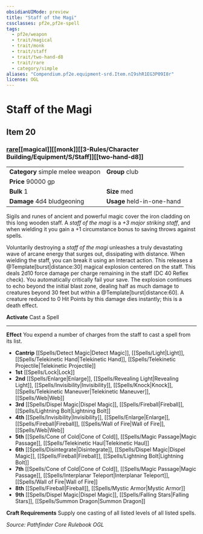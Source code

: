 ```yaml
---
obsidianUIMode: preview
title: "Staff of the Magi"
cssclasses: pf2e,pf2e-spell
tags:
  - pf2e/weapon
  - trait/magical
  - trait/monk
  - trait/staff
  - trait/two-hand-d8
  - trait/rare
  - category/simple
aliases: "Compendium.pf2e.equipment-srd.Item.nI9shR1EG3P09I8r"
license: OGL
---
```

# Staff of the Magi
## Item 20
### [rare](rare "Rare Rarity Trait")[[magical]][[monk]][[3-Rules/Character Building/Equipment/S/Staff]][[two-hand-d8]]

|  |  |
| -- | -- |
| **Category** simple melee weapon | **Group** club |
| **Price** 90000 gp |  |
| **Bulk** 1 | **Size** med |
| **Damage** 4d4 bludgeoning  | **Usage** held-in-one-hand |



Sigils and runes of ancient and powerful magic cover the iron cladding on this long wooden staff. A _staff of the magi_ is a _+3 major striking staff_, and when wielding it you gain a +1 circumstance bonus to saving throws against spells.

Voluntarily destroying a _staff of the magi_ unleashes a truly devastating wave of arcane energy that surges out, dissipating with distance. When wielding the staff, you can break it using an Interact action. This releases a @Template\[burst|distance:30\] magical explosion centered on the staff. This deals 2d10 force damage per charge remaining in the staff (DC 40 Reflex check). You automatically critically fail your save. The explosion continues to echo beyond the initial blast zone, dealing half as much damage to creatures beyond 30 feet but within a @Template\[burst|distance:60\]. A creature reduced to 0 Hit Points by this damage dies instantly; this is a death effect.

**Activate** Cast a Spell

* * *

**Effect** You expend a number of charges from the staff to cast a spell from its list.

*   **Cantrip** [[Spells/Detect Magic|Detect Magic]], [[Spells/Light|Light]], [[Spells/Telekinetic Hand|Telekinetic Hand]], [[Spells/Telekinetic Projectile|Telekinetic Projectile]]
*   **1st** [[Spells/Lock|Lock]]
*   **2nd** [[Spells/Enlarge|Enlarge]], [[Spells/Revealing Light|Revealing Light]], [[Spells/Invisibility|Invisibility]], [[Spells/Knock|Knock]], [[Spells/Telekinetic Maneuver|Telekinetic Maneuver]], [[Spells/Web|Web]]
*   **3rd** [[Spells/Dispel Magic|Dispel Magic]], [[Spells/Fireball|Fireball]], [[Spells/Lightning Bolt|Lightning Bolt]]
*   **4th** [[Spells/Invisibility|Invisibility]], [[Spells/Enlarge|Enlarge]], [[Spells/Fireball|Fireball]], [[Spells/Wall of Fire|Wall of Fire]], [[Spells/Web|Web]]
*   **5th** [[Spells/Cone of Cold|Cone of Cold]], [[Spells/Magic Passage|Magic Passage]], [[Spells/Telekinetic Haul|Telekinetic Haul]]
*   **6th** [[Spells/Disintegrate|Disintegrate]], [[Spells/Dispel Magic|Dispel Magic]], [[Spells/Fireball|Fireball]], [[Spells/Lightning Bolt|Lightning Bolt]]
*   **7th** [[Spells/Cone of Cold|Cone of Cold]], [[Spells/Magic Passage|Magic Passage]], [[Spells/Interplanar Teleport|Interplanar Teleport]], [[Spells/Wall of Fire|Wall of Fire]]
*   **8th** [[Spells/Fireball|Fireball]], [[Spells/Mystic Armor|Mystic Armor]]
*   **9th** [[Spells/Dispel Magic|Dispel Magic]], [[Spells/Falling Stars|Falling Stars]], [[Spells/Summon Dragon|Summon Dragon]]

**Craft Requirements** Supply one casting of all listed levels of all listed spells.

*Source: Pathfinder Core Rulebook*
*OGL*